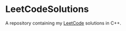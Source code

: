 # LeetCodeSolutions
A repository containing my <a href="https://leetcode.com">LeetCode</a> solutions in C++.
